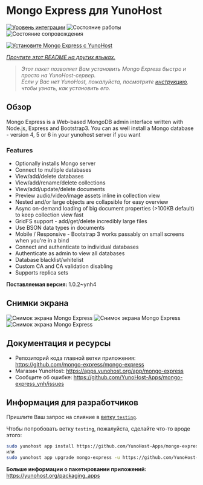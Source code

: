 <!--
Важно: этот README был автоматически сгенерирован <https://github.com/YunoHost/apps/tree/master/tools/readme_generator>
Он НЕ ДОЛЖЕН редактироваться вручную.
-->

# Mongo Express для YunoHost

[![Уровень интеграции](https://dash.yunohost.org/integration/mongo-express.svg)](https://ci-apps.yunohost.org/ci/apps/mongo-express/) ![Состояние работы](https://ci-apps.yunohost.org/ci/badges/mongo-express.status.svg) ![Состояние сопровождения](https://ci-apps.yunohost.org/ci/badges/mongo-express.maintain.svg)

[![Установите Mongo Express с YunoHost](https://install-app.yunohost.org/install-with-yunohost.svg)](https://install-app.yunohost.org/?app=mongo-express)

*[Прочтите этот README на других языках.](./ALL_README.md)*

> *Этот пакет позволяет Вам установить Mongo Express быстро и просто на YunoHost-сервер.*  
> *Если у Вас нет YunoHost, пожалуйста, посмотрите [инструкцию](https://yunohost.org/install), чтобы узнать, как установить его.*

## Обзор

Mongo Express is a Web-based MongoDB admin interface written with Node.js, Express and Bootstrap3.
You can as well install a Mongo database - version 4, 5 or 6 in your yunohost server if you want 

### Features
- Optionally installs Mongo server
- Connect to multiple databases
- View/add/delete databases
- View/add/rename/delete collections
- View/add/update/delete documents
- Preview audio/video/image assets inline in collection view
- Nested and/or large objects are collapsible for easy overview
- Async on-demand loading of big document properties (>100KB default) to keep collection view fast
- GridFS support - add/get/delete incredibly large files
- Use BSON data types in documents
- Mobile / Responsive - Bootstrap 3 works passably on small screens when you're in a bind
- Connect and authenticate to individual databases
- Authenticate as admin to view all databases
- Database blacklist/whitelist
- Custom CA and CA validation disabling
- Supports replica sets


**Поставляемая версия:** 1.0.2~ynh4

## Снимки экрана

![Снимок экрана Mongo Express](./doc/screenshots/collection-view.png)
![Снимок экрана Mongo Express](./doc/screenshots/databases-view.png)
![Снимок экрана Mongo Express](./doc/screenshots/document-edit.png)

## Документация и ресурсы

- Репозиторий кода главной ветки приложения: <https://github.com/mongo-express/mongo-express>
- Магазин YunoHost: <https://apps.yunohost.org/app/mongo-express>
- Сообщите об ошибке: <https://github.com/YunoHost-Apps/mongo-express_ynh/issues>

## Информация для разработчиков

Пришлите Ваш запрос на слияние в [ветку `testing`](https://github.com/YunoHost-Apps/mongo-express_ynh/tree/testing).

Чтобы попробовать ветку `testing`, пожалуйста, сделайте что-то вроде этого:

```bash
sudo yunohost app install https://github.com/YunoHost-Apps/mongo-express_ynh/tree/testing --debug
или
sudo yunohost app upgrade mongo-express -u https://github.com/YunoHost-Apps/mongo-express_ynh/tree/testing --debug
```

**Больше информации о пакетировании приложений:** <https://yunohost.org/packaging_apps>
